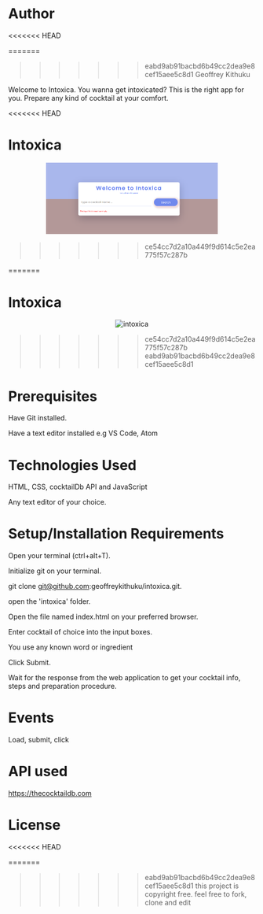 # Author
<<<<<<< HEAD

=======
>>>>>>> eabd9ab91bacbd6b49cc2dea9e8cef15aee5c8d1
Geoffrey Kithuku

Welcome to Intoxica. You wanna get intoxicated? This is the right app for you. Prepare any kind of cocktail at your comfort.

<<<<<<< HEAD
# Intoxica

<p align="center">
  <img src="2022-08-30_22-53.png" width="350" title="intoxica">
</p>

> > > > > > > ce54cc7d2a10a449f9d614c5e2ea775f57c287b

=======
#  Intoxica
<p align="center">
  <img src="your_relative_path_here" width="350" title="intoxica">
</p>

> > > > > > > ce54cc7d2a10a449f9d614c5e2ea775f57c287b
>>>>>>> eabd9ab91bacbd6b49cc2dea9e8cef15aee5c8d1
# Prerequisites

Have Git installed.

Have a text editor installed e.g VS Code, Atom

# Technologies Used

HTML, CSS, cocktailDb API and JavaScript

Any text editor of your choice.

# Setup/Installation Requirements

Open your terminal (ctrl+alt+T).

Initialize git on your terminal.

git clone git@github.com:geoffreykithuku/intoxica.git.

open the 'intoxica' folder.

Open the file named index.html on your preferred browser.

Enter cocktail of choice into the input boxes.

You use any known word or ingredient

Click Submit.

Wait for the response from the web application to get your cocktail info, steps and preparation procedure.

# Events

Load, submit, click

# API used

https://thecocktaildb.com

# License
<<<<<<< HEAD

=======
>>>>>>> eabd9ab91bacbd6b49cc2dea9e8cef15aee5c8d1
this project is copyright free. feel free to fork, clone and edit
